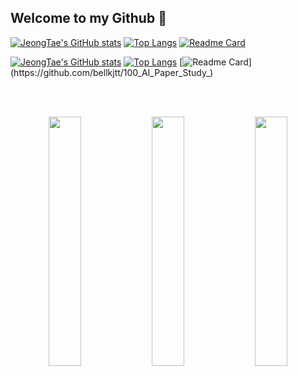 ## Welcome to my Github 👋

<!--
**bellkjtt/bellkjtt** is a ✨ _special_ ✨ repository because its `README.md` (this file) appears on your GitHub profile.

Here are some ideas to get you started:

- 🔭 I’m currently working on ...
- 🌱 I’m currently learning ...
- 👯 I’m looking to collaborate on ...
- 🤔 I’m looking for help with ...
- 💬 Ask me about ...
- 📫 How to reach me: ...
- 😄 Pronouns: ...
- ⚡ Fun fact: ...
-->

[![JeongTae's GitHub stats](https://github-readme-stats.vercel.app/api?username=bellkjtt&locale=kr&count_private=true&show_icons=true&theme=transparent)](https://github.com/anuraghazra/github-readme-stats)
[![Top Langs](https://github-readme-stats.vercel.app/api/top-langs/?username=bellkjtt&langs_count=6&layout=compact)](https://github.com/anuraghazra/github-readme-stats)
[![Readme Card](https://github-readme-stats.vercel.app/api/pin/?username=bellkjtt&repo=100_AI_Paper_Study_
)](https://github.com/bellkjtt/100_AI_Paper_Study_)


[![JeongTae's GitHub stats](https://github-readme-stats.vercel.app/api?username=bellkjtt&locale=kr&count_private=true&show_icons=true&theme=transparent)](https://github.com/anuraghazra/github-readme-stats) 
[![Top Langs](https://github-readme-stats.vercel.app/api/top-langs/?username=bellkjtt&langs_count=6&layout=compact)](https://github.com/anuraghazra/github-readme-stats) 
[![Readme Card](https://github-readme-stats.vercel.app/api/pin/?username=bellkjtt&repo=100_AI_Paper_Study_)](https://github.com/bellkjtt/100_AI_Paper_Study_)

<br><br>

<!-- 이미지를 한 줄에 나란히 배치 -->
<p align="center">
  <img src="https://github-readme-stats.vercel.app/api?username=bellkjtt&locale=kr&count_private=true&show_icons=true&theme=transparent" width="32%" />
  <img src="https://github-readme-stats.vercel.app/api/top-langs/?username=bellkjtt&langs_count=6&layout=compact" width="32%" />
  <img src="https://github-readme-stats.vercel.app/api/pin/?username=bellkjtt&repo=100_AI_Paper_Study_" width="32%" />
</p>
